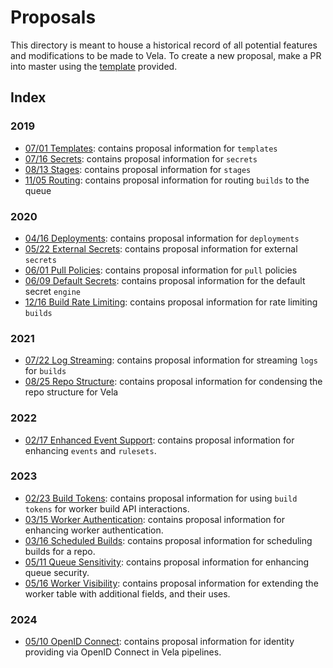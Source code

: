 # Proposals

This directory is meant to house a historical record of all potential features and modifications to be made to Vela.
To create a new proposal, make a PR into master using the [template](https://github.com/go-vela/community/blob/master/.github/PULL_REQUEST_TEMPLATE/proposal.md) provided.

## Index

### 2019

- [07/01 Templates](2019/07-01_templates.md): contains proposal information for `templates`
- [07/16 Secrets](2019/07-16_secrets.md): contains proposal information for `secrets`
- [08/13 Stages](2019/08-13_stages.md): contains proposal information for `stages`
- [11/05 Routing](2019/11-05_routing.md): contains proposal information for routing `builds` to the queue

### 2020

- [04/16 Deployments](2020/04-16_deployments.md): contains proposal information for `deployments`
- [05/22 External Secrets](2020/05-22_external-secrets.md): contains proposal information for external `secrets`
- [06/01 Pull Policies](2020/06-01_pull-policy.md): contains proposal information for `pull` policies
- [06/09 Default Secrets](2020/06-01_default-secrets.md): contains proposal information for the default secret `engine`
- [12/16 Build Rate Limiting](2020/12-16_rate-limiting.md): contains proposal information for rate limiting `builds`

### 2021

- [07/22 Log Streaming](2021/07-22_log-streaming.md): contains proposal information for streaming `logs` for `builds`
- [08/25 Repo Structure](2021/08-25_repo-structure.md): contains proposal information for condensing the repo structure for Vela

### 2022

- [02/17 Enhanced Event Support](2022/02-17_enhanced-event-support.md): contains proposal information for enhancing `events` and `rulesets`.

### 2023

- [02/23 Build Tokens](2023/02-23_build-tokens.md): contains proposal information for using `build tokens` for worker build API interactions.
- [03/15 Worker Authentication](2023/03-15_worker-auth.md): contains proposal information for enhancing worker authentication.
- [03/16 Scheduled Builds](2023/03-16_scheduled-builds.md): contains proposal information for scheduling builds for a repo.
- [05/11 Queue Sensitivity](2023/05-11_queue-sensitivity.md): contains proposal information for enhancing queue security.
- [05/16 Worker Visibility](2023/05_16_worker_visibility.md): contains proposal information for extending the worker table with additional fields, and their uses.

### 2024

- [05/10 OpenID Connect](2024/05-10_OpenID-Connect.md): contains proposal information for identity providing via OpenID Connect in Vela pipelines.
